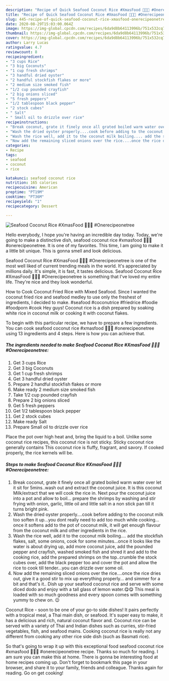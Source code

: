 ```yaml
---
description: "Recipe of Quick Seafood Coconut Rice #XmasFood 🥂🍾🌲 #Onerecipeonetree"
title: "Recipe of Quick Seafood Coconut Rice #XmasFood 🥂🍾🌲 #Onerecipeonetree"
slug: 445-recipe-of-quick-seafood-coconut-rice-xmasfood-onerecipeonetree
date: 2020-08-29T15:03:00.064Z
image: https://img-global.cpcdn.com/recipes/6da9d8b64113996b/751x532cq70/seafood-coconut-rice-xmasfood-🥂🍾🌲-onerecipeonetree-recipe-main-photo.jpg
thumbnail: https://img-global.cpcdn.com/recipes/6da9d8b64113996b/751x532cq70/seafood-coconut-rice-xmasfood-🥂🍾🌲-onerecipeonetree-recipe-main-photo.jpg
cover: https://img-global.cpcdn.com/recipes/6da9d8b64113996b/751x532cq70/seafood-coconut-rice-xmasfood-🥂🍾🌲-onerecipeonetree-recipe-main-photo.jpg
author: Larry Lucas
ratingvalue: 4.7
reviewcount: 8
recipeingredient:
- "3 cups Rice"
- "3 big Coconuts"
- "1 cup fresh shrimps"
- "3 handful dried oyster"
- "2 handful stockfish flakes or more"
- "2 medium size smoked fish"
- "1/2 cup pounded crayfish"
- "2 big onions sliced"
- "5 fresh peppers"
- "1/2 tablespoon black pepper"
- "2 stock cubes"
- " Salt"
- " Small oil to drizzle over rice"
recipeinstructions:
- "Break coconut, grate it finely once all grated boiled warm water over let it sit for 5mins..wash out and extract the coconut juice. It is this coconut Milk/extract that we will cook the rice in. Next pour the coconut juice into a pot and allow to boil... prepare the shrimps by washing and stir frying with onion, garlic, little oil and little salt in a non stick pan till it turns bright pink."
- "Wash the dried oyster properly....cook before adding to the coconut milk too soften it up...you dont really need to add too much while cooking... once it softens add to the pot of coconut milk, it will get enough flavour from the coconut milk and other ingredients in the rice."
- "Wash the rice well, add it to the coconut milk boiling.... add the stockfish flakes, salt, some onions, cook for some minutes...once it looks like the water is about drying up, add more coconut juice, add the pounded pepper and crayfish, washed smoked fish and shred it and add to the cooking rice, add the prepared shrimps on the top..crumble the stock cubes over, add the black pepper too and cover the pot and allow the rice to cook till tender...you can drizzle over some oil."
- "Now add the remaining sliced onions over the rice....once the rice dries out, give it a good stir to mix up everything properly... and simmer for a bit and that&#39;s it.. Dish up your seafood coconut rice and serve with some diced dodo and enjoy with a tall glass of lemon water.😋😋 This meal is loaded with so much goodness and every spoon comes with something yummy to chew on. 😉"
categories:
- Recipe
tags:
- seafood
- coconut
- rice

katakunci: seafood coconut rice 
nutrition: 165 calories
recipecuisine: American
preptime: "PT19M"
cooktime: "PT36M"
recipeyield: "1"
recipecategory: Dessert

---
```



![Seafood Coconut Rice #XmasFood 🥂🍾🌲 #Onerecipeonetree](https://img-global.cpcdn.com/recipes/6da9d8b64113996b/751x532cq70/seafood-coconut-rice-xmasfood-🥂🍾🌲-onerecipeonetree-recipe-main-photo.jpg)

Hello everybody, I hope you're having an incredible day today. Today, we're going to make a distinctive dish, seafood coconut rice #xmasfood 🥂🍾🌲 #onerecipeonetree. It is one of my favorites. This time, I am going to make it a little bit unique. This is gonna smell and look delicious.

Seafood Coconut Rice #XmasFood 🥂🍾🌲 #Onerecipeonetree is one of the most well liked of current trending meals in the world. It's appreciated by millions daily. It's simple, it is fast, it tastes delicious. Seafood Coconut Rice #XmasFood 🥂🍾🌲 #Onerecipeonetree is something that I've loved my entire life. They're nice and they look wonderful.

How to Cook Coconut Fried Rice with Mixed Seafood. Since I wanted the coconut fried rice and seafood medley to use only the freshest of ingredients, I decided to make. #seafood #coconutrice #friedrice #foodie #foodporn #cook Hey guys! Coconut rice is a dish prepared by soaking white rice in coconut milk or cooking it with coconut flakes.


To begin with this particular recipe, we have to prepare a few ingredients. You can cook seafood coconut rice #xmasfood 🥂🍾🌲 #onerecipeonetree using 13 ingredients and 4 steps. Here is how you can achieve that.

<!--inarticleads1-->

##### The ingredients needed to make Seafood Coconut Rice #XmasFood 🥂🍾🌲 #Onerecipeonetree:

1. Get 3 cups Rice
1. Get 3 big Coconuts
1. Get 1 cup fresh shrimps
1. Get 3 handful dried oyster
1. Prepare 2 handful stockfish flakes or more
1. Make ready 2 medium size smoked fish
1. Take 1/2 cup pounded crayfish
1. Prepare 2 big onions sliced
1. Get 5 fresh peppers
1. Get 1/2 tablespoon black pepper
1. Get 2 stock cubes
1. Make ready  Salt
1. Prepare  Small oil to drizzle over rice


Place the pot over high heat and, bring the liquid to a boil. Unlike some coconut rice recipes, this coconut rice is not sticky. Sticky coconut rice generally contains This coconut rice is fluffy, fragrant, and savory. If cooked properly, the rice kernels will be. 

<!--inarticleads2-->

##### Steps to make Seafood Coconut Rice #XmasFood 🥂🍾🌲 #Onerecipeonetree:

1. Break coconut, grate it finely once all grated boiled warm water over let it sit for 5mins..wash out and extract the coconut juice. It is this coconut Milk/extract that we will cook the rice in. Next pour the coconut juice into a pot and allow to boil... prepare the shrimps by washing and stir frying with onion, garlic, little oil and little salt in a non stick pan till it turns bright pink.
1. Wash the dried oyster properly....cook before adding to the coconut milk too soften it up...you dont really need to add too much while cooking... once it softens add to the pot of coconut milk, it will get enough flavour from the coconut milk and other ingredients in the rice.
1. Wash the rice well, add it to the coconut milk boiling.... add the stockfish flakes, salt, some onions, cook for some minutes...once it looks like the water is about drying up, add more coconut juice, add the pounded pepper and crayfish, washed smoked fish and shred it and add to the cooking rice, add the prepared shrimps on the top..crumble the stock cubes over, add the black pepper too and cover the pot and allow the rice to cook till tender...you can drizzle over some oil.
1. Now add the remaining sliced onions over the rice....once the rice dries out, give it a good stir to mix up everything properly... and simmer for a bit and that&#39;s it.. Dish up your seafood coconut rice and serve with some diced dodo and enjoy with a tall glass of lemon water.😋😋 This meal is loaded with so much goodness and every spoon comes with something yummy to chew on. 😉


Coconut Rice - soon to be one of your go-to side dishes! It pairs perfectly with a tropical meal, a Thai main dish, or seafood. It&#39;s super easy to make, it has a delicious and rich, natural coconut flavor and. Coconut rice can be served with a variety of Thai and Indian dishes such as curries, stir-fried vegetables, fish, and seafood mains. Cooking coconut rice is really not any different from cooking any other rice side dish (such as Basmati rice). 

So that's going to wrap it up with this exceptional food seafood coconut rice #xmasfood 🥂🍾🌲 #onerecipeonetree recipe. Thanks so much for reading. I am sure you can make this at home. There is gonna be interesting food at home recipes coming up. Don't forget to bookmark this page in your browser, and share it to your family, friends and colleague. Thanks again for reading. Go on get cooking!
